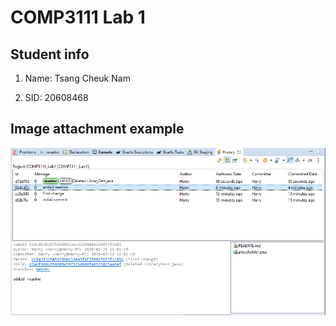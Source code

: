 # COMP3111 Lab 1

## Student info

1. Name: Tsang Cheuk Nam

2. SID: 20608468

## Image attachment example

![Placeholder Image](/history_screenshot.png)